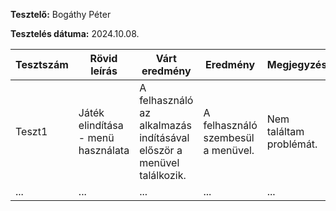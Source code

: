 **Tesztelő:** Bogáthy Péter

**Tesztelés dátuma:** 2024.10.08.

Tesztszám | Rövid leírás | Várt eredmény | Eredmény | Megjegyzés
----------|--------------|---------------|----------|-----------
Teszt1 | Játék elindítása - menü használata | A felhasználó az alkalmazás indításával először a menüvel találkozik. | A felhasználó szembesül a menüvel. | Nem találtam problémát.
... | ... | ... | ... | ...
